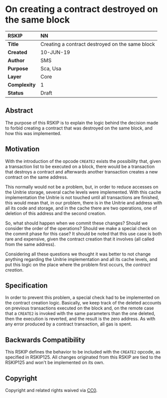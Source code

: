 # On creating a contract destroyed on the same block

|RSKIP          |NN           |
| :------------ |:-------------|
|**Title**      |Creating a contract destroyed on the same block |
|**Created**    |10-JUN-19 |
|**Author**     | SMS |
|**Purpose**    |Sca, Usa |
|**Layer**      |Core |
|**Complexity** |1 |
|**Status**     |Draft |

## Abstract

The purpose of this RSKIP is to explain the logic behind the decision made to forbid creating a contract that was destroyed on the same block, and how this was implemented.

## Motivation

With the introduction of the opcode `CREATE2` exists the possibility that, given a transaction list to be executed on a block, there would be a transaction that destroys a contract and afterwards another transaction creates a new contract on the same address. 

This normally would not be a problem, but, in order to reduce accesses on the Unitrie storage, several cache levels were implemented. With this cache implementation the Unitrie is not touched until all transactions are finished, this would mean that, in our problem, there is in the Unitrie and address with all its code and storage, and in the cache there are two operations, one of deletion of this address and the second creation. 

So, what should happen when we commit these changes? Should we consider the order of the operations? Should we make a special check on the commit phase for this case? It should be noted that this use case is both rare and expensive, given the contract creation that it involves (all called from the same address). 

Considering all these questions we thought it was better to not change anything regarding the Unitrie implementation and all its cache levels, and put this logic on the place where the problem first occurs, the *contract creation*.

## Specification	

In order to prevent this problem, a special check had to be implemented on the contract creation logic. Basically, we keep track of the deleted accounts on previous transactions executed on the block and, on the remote case that a `CREATE2` is invoked with the same parameters than the one deleted, then the execution is reverted, and the result is the zero address. As with any error produced by a contract transaction, all gas is spent. 

## Backwards Compatibility

This RSKIP defines the behavior to be included with the `CREATE2` opcode, as specified in RSKIP125. All changes originated from this RSKIP are tied to the RSKIP125 and won't be implemented on its own.

## Copyright

Copyright and related rights waived via [CC0](https://creativecommons.org/publicdomain/zero/1.0/).

